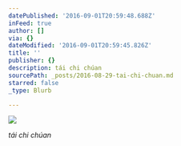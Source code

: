 ```yaml
---
datePublished: '2016-09-01T20:59:48.688Z'
inFeed: true
author: []
via: {}
dateModified: '2016-09-01T20:59:45.826Z'
title: ''
publisher: {}
description: tái chi chúan
sourcePath: _posts/2016-08-29-tai-chi-chuan.md
starred: false
_type: Blurb

---
```

![](https://the-grid-user-content.s3-us-west-2.amazonaws.com/d94012dd-8889-4048-9a15-6db96148993f.jpg)

_tái chi chúan_